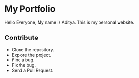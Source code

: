 # My Portfolio

Hello Everyone,
My name is Aditya. This is my personal
website.

## Contribute

- Clone the repository.
- Explore the project.
- Find a bug.
- Fix the bug.
- Send a Pull Request.
